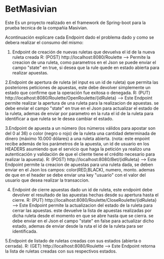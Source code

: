 # BetMasivian

Este Es un proyecto realizado en el framework de Spring-boot para la prueba tecnica de la compañia Masivian.

Acontinuación explicare cada Endpoint dado el problema dado y como se debera realizar el consumo del mismo:

1. Endpoint de creación de nuevas ruletas que devuelva el id de la nueva ruleta creada
R: (POST) http://localhost:8080/Roulette --> Permite la creacion de una ruleta, como parametros en el Json se puede enviar el campo "state" en true, si desea que la rule quede 
en estado abierta para realizar apuestas.

2.Endpoint de apertura de ruleta (el input es un id de ruleta) que permita las posteriores peticiones de apuestas, este debe devolver simplemente un estado que 
confirme que la operación fue exitosa o denegada.
R: (PUT) http://localhost:8080/Roulette/OpenRoulette/{idRuleta}  --> Este Endpoint permite realizar la apertura de una ruleta para la realizacion de apuestas. 
se debe enviar el campo "state" en true en el Json para actualizar el estado de la ruleta, ademas de enviar por parametro en la ruta el id de la ruleta para identificar a que ruleta
se le desea cambiar el estado.

3.Endpoint de apuesta a un número (los números válidos para apostar son del 0 al 36) o color (negro o rojo) de la ruleta una cantidad determinada de dinero (máximo
10.000 dólares) a una ruleta abierta. (nota: este enpoint recibe además de los parámetros de la apuesta, un id de usuario en los HEADERS asumiendo que el servicio que haga la petición ya realizo una
autenticación y validación de que el cliente tiene el crédito necesario para realizar la apuesta).
R: (POST) http://localhost:8080/Bet/{idRuleta}  --> Este Endpoint permite la creacion de apuestas para una ruleta dada, se deben enviar en el Json los campos: color(RED,BLACK), 
numero, monto. ademas de que en el header se debe enviar una key "usuario" con el valor del usuario que desea realizar la transaccion.

4. Endpoint de cierre apuestas dado un id de ruleta, este endpoint debe devolver el resultado de las apuestas hechas desde su apertura hasta el cierre. 
R: (PUT) http://localhost:8080/Roulette/CloseRoulette/{idRuleta}  --> Este Endpoint permite la actualizacion del estado de la ruleta para cerrar las apuestas. este devuelve
la lista de apuestas realizadas por dicha ruleta desde el momento en que se abre hasta que se cierra. se debe enviar en el Json el campo "state" en false para actualizar 
dicho estado, ademas de enviar desde la ruta el id de la ruleta para ser identificada.

5.Endpoint de listado de ruletas creadas con sus estados (abierta o cerrada). 
R: (GET) http://localhost:8080/Roulette  --> Este Endpoint retorna la lista de ruletas creadas con sus respectivos estados.






